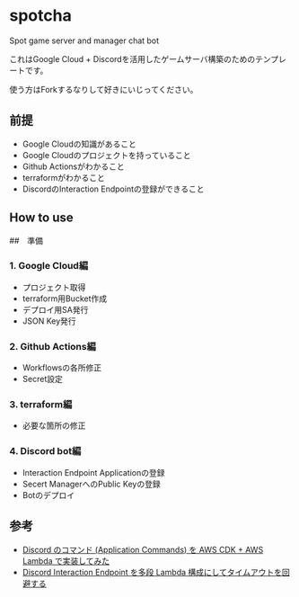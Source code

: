 # spotcha

Spot game server and manager chat bot

これはGoogle Cloud + Discordを活用したゲームサーバ構築のためのテンプレートです。

使う方はForkするなりして好きにいじってください。

## 前提

- Google Cloudの知識があること
- Google Cloudのプロジェクトを持っていること
- Github Actionsがわかること
- terraformがわかること
- DiscordのInteraction Endpointの登録ができること

## How to use


##　準備

### 1. Google Cloud編

- プロジェクト取得
- terraform用Bucket作成
- デプロイ用SA発行
- JSON Key発行

### 2. Github Actions編

- Workflowsの各所修正
- Secret設定

### 3. terraform編

- 必要な箇所の修正

### 4. Discord bot編

- Interaction Endpoint Applicationの登録
- Secert ManagerへのPublic Keyの登録
- Botのデプロイ

## 参考

- [Discord のコマンド (Application Commands) を AWS CDK + AWS Lambda で実装してみた](https://dev.classmethod.jp/articles/discord-application-commands-aws-lambda-aws-cdk/)
- [Discord Interaction Endpoint を多段 Lambda 構成にしてタイムアウトを回避する](https://dev.classmethod.jp/articles/discord-interaction-endpoint-deferred-multi-lambda/)
